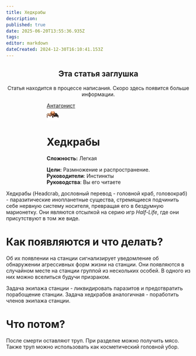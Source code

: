 ```yaml
---
title: Хедкрабы
description: 
published: true
date: 2025-06-20T13:55:36.935Z
tags: 
editor: markdown
dateCreated: 2024-12-30T16:10:41.153Z
---
```



<center>
<div class="warning-banner">
  <h2> Эта статья заглушка </h2>
  <p>Статья находится в процессе написания. Скоро здесь появится больше информации.</p><p>
</div>
</center>

<div style="display: flex; justify-content: center;">
<div class="roles-passport antag">
  <div class="title antag"><a href="/roles/antagonists">Антагонист</a></div>
  <div>
    <div><div><img src="/roles/headcrabs.png"></div></div>
  <div><div>
    <h1>Хедкрабы</h1>
    <p><strong>Сложность:</strong> Легкая</p>
    <strong>Цели:</strong> Размножение и распространение.<br>
    <b>Руководители</b>:  Инстинкты<br>
    <b>Руководства</b>: Вы его читаете
  </div></div>
  </div>
</div>
</div>

Хедкрабы (Headcrab, дословный перевод - головной краб, головокраб) - паразитические инопланетные существа, стремящиеся подчинить себе нервную систему носителя, превращая его в бездумную марионетку. Они являются отсылкой на серию игр <i>Half-Life</i>, где они присутствуют в том же виде.

# Как появляются и что делать?

Об их появлении на станции сигнализирует уведомление об обнаружении агрессивных форм жизни на станции. Они появляются в случайном месте на станции группой из нескольких особей. В одного из них можно вселиться будучи <a src="https://wiki.wwdp.ee/ru/roles/ghost">призраком</a>. 

Задача экипажа станции - ликвидировать паразитов и предотвратить порабощение станции. Задача хедкрабов аналогичная - поработить  членов экипажа станции.

# Что потом?

После смерти оставляют труп. При разделке можно получить мясо. Также труп можно использовать как косметический головной убор.

<div class="table"></div>